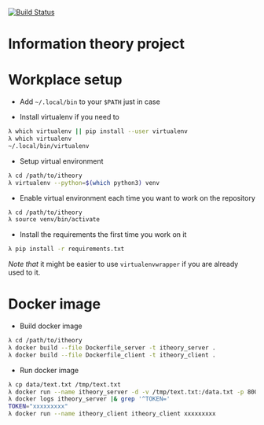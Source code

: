 [![Build Status](https://travis-ci.org/walking-turtle/itheory.svg?branch=master)](https://travis-ci.org/walking-turtle/itheory)

# Information theory project

# Workplace setup

* Add `~/.local/bin` to your `$PATH` just in case

* Install virtualenv if you need to

```sh
λ which virtualenv || pip install --user virtualenv
λ which virtualenv
~/.local/bin/virtualenv
```

* Setup virtual environment

```sh
λ cd /path/to/itheory
λ virtualenv --python=$(which python3) venv
```

* Enable virtual environment each time you want to work on the repository

```sh
λ cd /path/to/itheory
λ source venv/bin/activate
```

* Install the requirements the first time you work on it

```sh
λ pip install -r requirements.txt
```

*Note that* it might be easier to use `virtualenvwrapper` if you are already
used to it.

# Docker image

* Build docker image

```sh
λ cd /path/to/itheory
λ docker build --file Dockerfile_server -t itheory_server .
λ docker build --file Dockerfile_client -t itheory_client .
```

* Run docker image

```sh
λ cp data/text.txt /tmp/text.txt
λ docker run --name itheory_server -d -v /tmp/text.txt:/data.txt -p 8000:8000 itheory_server
λ docker logs itheory_server |& grep '^TOKEN='
TOKEN="xxxxxxxxx"
λ docker run --name itheory_client itheory_client xxxxxxxxx
```
